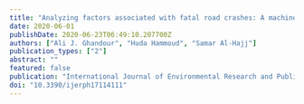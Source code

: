 ```yaml
---
title: "Analyzing factors associated with fatal road crashes: A machine learning approach"
date: 2020-06-01
publishDate: 2020-06-23T06:49:10.207700Z
authors: ["Ali J. Ghandour", "Huda Hammoud", "Samar Al-Hajj"]
publication_types: ["2"]
abstract: ""
featured: false
publication: "International Journal of Environmental Research and Public Health"
doi: "10.3390/ijerph17114111"
---
```


